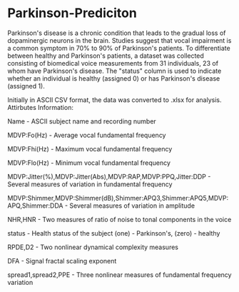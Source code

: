 # Parkinson-Prediciton
Parkinson's disease is a chronic condition that leads to the gradual loss of dopaminergic neurons in the brain. 
Studies suggest that vocal impairment is a common symptom in 70% to 90% of Parkinson's patients. 
To differentiate between healthy and Parkinson's patients, a dataset was collected consisting of biomedical voice measurements from 31 individuals, 23 of whom have Parkinson's disease. 
The "status" column is used to indicate whether an individual is healthy (assigned 0) or has Parkinson's disease (assigned 1).

Initially in ASCII CSV format, the data was converted to .xlsx for analysis. 
Attirbutes Information:

Name - ASCII subject name and recording number

MDVP:Fo(Hz) - Average vocal fundamental frequency

MDVP:Fhi(Hz) - Maximum vocal fundamental frequency

MDVP:Flo(Hz) - Minimum vocal fundamental frequency

MDVP:Jitter(%),MDVP:Jitter(Abs),MDVP:RAP,MDVP:PPQ,Jitter:DDP - Several measures of variation in fundamental frequency

MDVP:Shimmer,MDVP:Shimmer(dB),Shimmer:APQ3,Shimmer:APQ5,MDVP:APQ,Shimmer:DDA - Several measures of variation in amplitude

NHR,HNR - Two measures of ratio of noise to tonal components in the voice

status - Health status of the subject (one) - Parkinson's, (zero) - healthy

RPDE,D2 - Two nonlinear dynamical complexity measures

DFA - Signal fractal scaling exponent

spread1,spread2,PPE - Three nonlinear measures of fundamental frequency variation

